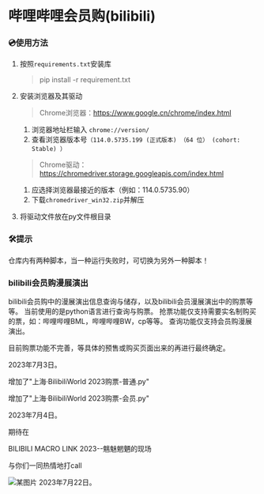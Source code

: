 # 哔哩哔哩会员购(bilibili)
### 💿使用方法
1. 按照`requirements.txt`安装库
   > pip install -r requirement.txt
3. 安装浏览器及其驱动
    > Chrome浏览器：https://www.google.cn/chrome/index.html

      1. 浏览器地址栏输入 `chrome://version/`
      2. 查看浏览器版本号`（114.0.5735.199 (正式版本) （64 位） (cohort: Stable) ）`
    >
    > 
    > Chrome驱动：https://chromedriver.storage.googleapis.com/index.html
      1. 应选择浏览器最接近的版本（例如：114.0.5735.90）
      2. 下载`chromedriver_win32.zip`并解压

    
3. 将驱动文件放在py文件根目录

### 🛠️提示
  仓库内有两种脚本，当一种运行失败时，可切换为另外一种脚本！
  
### bilibili会员购漫展演出
bilibili会员购中的漫展演出信息查询与储存，以及bilibili会员漫展演出中的购票等等。
当前使用的是python语言进行查询与购票。
抢票功能仅支持需要实名制购买的票，如：哔哩哔哩BML，哔哩哔哩BW，cp等等。
查询功能仅支持会员购漫展演出。

目前购票功能不完善，等具体的预售或购买页面出来的再进行最终确定。


2023年7月3日。



增加了"上海·BilibiliWorld 2023购票-普通.py"

增加了"上海·BilibiliWorld 2023购票-会员.py"



2023年7月4日。



期待在

BILIBILI MACRO LINK 2023--魑魅魍魉的现场

与你们一同热情地打call

![某图片](https://github.com/lovebili/bilibili_show/assets/138492076/1115f6f4-4bba-4fc8-ad03-e224edcaa920)
2023年7月22日。

